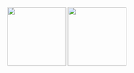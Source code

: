 <img height="137px" src="https://github-readme-stats.vercel.app/api?username=roozbehghazavi&theme=dracula&show_icons=true&include_all_commits=true&hide_border=true&count_private=true"> 
<img height="137px" src="https://github-readme-stats.vercel.app/api/top-langs/?username=roozbehghazavi&layout=compact&theme=dracula&hide_border=true&exclude_repo=XV6_system_call,Advanced-Programming,course_template,roozbehghazavi.github.io,XV6-Threads">
